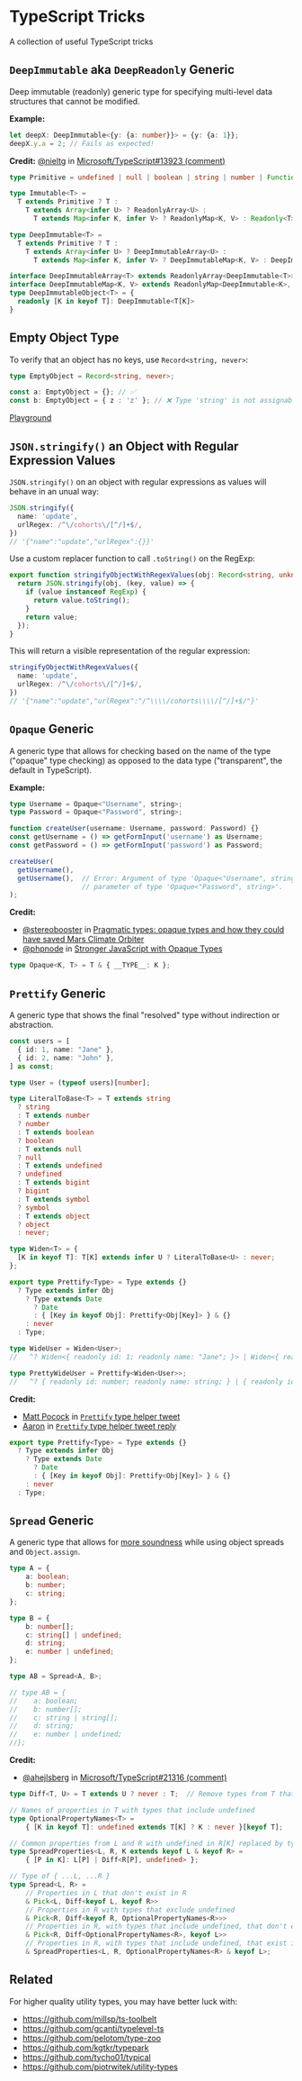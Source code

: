 # TypeScript Tricks

A collection of useful TypeScript tricks

## `DeepImmutable` aka `DeepReadonly` Generic

Deep immutable (readonly) generic type for specifying multi-level data structures that cannot be modified.

**Example:**

```ts
let deepX: DeepImmutable<{y: {a: number}}> = {y: {a: 1}};
deepX.y.a = 2; // Fails as expected!
```

**Credit:** [@nieltg](https://github.com/nieltg) in [Microsoft/TypeScript#13923 (comment)](https://github.com/Microsoft/TypeScript/issues/13923#issuecomment-402901005)

```ts
type Primitive = undefined | null | boolean | string | number | Function

type Immutable<T> =
  T extends Primitive ? T :
    T extends Array<infer U> ? ReadonlyArray<U> :
      T extends Map<infer K, infer V> ? ReadonlyMap<K, V> : Readonly<T>

type DeepImmutable<T> =
  T extends Primitive ? T :
    T extends Array<infer U> ? DeepImmutableArray<U> :
      T extends Map<infer K, infer V> ? DeepImmutableMap<K, V> : DeepImmutableObject<T>

interface DeepImmutableArray<T> extends ReadonlyArray<DeepImmutable<T>> {}
interface DeepImmutableMap<K, V> extends ReadonlyMap<DeepImmutable<K>, DeepImmutable<V>> {}
type DeepImmutableObject<T> = {
  readonly [K in keyof T]: DeepImmutable<T[K]>
}
```

## Empty Object Type

To verify that an object has no keys, use `Record<string, never>`:

```ts
type EmptyObject = Record<string, never>;

const a: EmptyObject = {}; // ✅
const b: EmptyObject = { z : 'z' }; // ❌ Type 'string' is not assignable to type 'never'
```

[Playground](https://www.typescriptlang.org/play?#code/C4TwDgpgBAogtmUB5ARgKwgY2FAvFAJSwHsAnAEwB4BnYUgSwDsBzAGikYgDcJSA+ANwAoIZmKNaUAIYAuWAmTosOfAG8AvgKgB6bVECg5KPGSUc+IhCoM2PFFVQAXlDkByBy6iadewDLkQA)

## `JSON.stringify()` an Object with Regular Expression Values

`JSON.stringify()` on an object with regular expressions as values will behave in an unual way:

```ts
JSON.stringify({
  name: 'update',
  urlRegex: /^\/cohorts\/[^/]+$/,
})
// '{"name":"update","urlRegex":{}}'
```

Use a custom replacer function to call `.toString()` on the RegExp:

```ts
export function stringifyObjectWithRegexValues(obj: Record<string, unknown>) {
  return JSON.stringify(obj, (key, value) => {
    if (value instanceof RegExp) {
      return value.toString();
    }
    return value;
  });
}
```

This will return a visible representation of the regular expression:

```ts
stringifyObjectWithRegexValues({
  name: 'update',
  urlRegex: /^\/cohorts\/[^/]+$/,
})
// '{"name":"update","urlRegex":"/^\\\\/cohorts\\\\/[^/]+$/"}'
```

## `Opaque` Generic

A generic type that allows for checking based on the name of the type ("opaque" type checking) as opposed to the data type ("transparent", the default in TypeScript).

**Example:**

```ts
type Username = Opaque<"Username", string>;
type Password = Opaque<"Password", string>;

function createUser(username: Username, password: Password) {}
const getUsername = () => getFormInput('username') as Username;
const getPassword = () => getFormInput('password') as Password;

createUser(
  getUsername(),
  getUsername(),  // Error: Argument of type 'Opaque<"Username", string>' is not assignable to
                  // parameter of type 'Opaque<"Password", string>'.
);
```

**Credit:**

- [@stereobooster](https://twitter.com/stereobooster) in [Pragmatic types: opaque types and how they could have saved Mars Climate Orbiter](https://dev.to/stereobooster/pragmatic-types-opaque-types-and-how-they-could-have-saved-mars-climate-orbiter-1551)
- [@phpnode](https://twitter.com/phpnode) in [Stronger JavaScript with Opaque Types](https://codemix.com/opaque-types-in-javascript/)

```ts
type Opaque<K, T> = T & { __TYPE__: K };
```

## `Prettify` Generic

A generic type that shows the final "resolved" type without indirection or abstraction.

```ts
const users = [
  { id: 1, name: "Jane" },
  { id: 2, name: "John" },
] as const;

type User = (typeof users)[number];

type LiteralToBase<T> = T extends string
  ? string
  : T extends number
  ? number
  : T extends boolean
  ? boolean
  : T extends null
  ? null
  : T extends undefined
  ? undefined
  : T extends bigint
  ? bigint
  : T extends symbol
  ? symbol
  : T extends object
  ? object
  : never;

type Widen<T> = {
  [K in keyof T]: T[K] extends infer U ? LiteralToBase<U> : never;
};

export type Prettify<Type> = Type extends {}
  ? Type extends infer Obj
    ? Type extends Date
      ? Date
      : { [Key in keyof Obj]: Prettify<Obj[Key]> } & {}
    : never
  : Type;

type WideUser = Widen<User>;
//   ^? Widen<{ readonly id: 1; readonly name: "Jane"; }> | Widen<{ readonly id: 2; readonly name: "John"; }>

type PrettyWideUser = Prettify<Widen<User>>;
//   ^? { readonly id: number; readonly name: string; } | { readonly id: number; readonly name: string; }
```

**Credit:**

- [Matt Pocock](https://twitter.com/mattpocockuk) in [`Prettify` type helper tweet](https://twitter.com/mattpocockuk/status/1622730173446557697)
- [Aaron](https://twitter.com/nowlena) in [`Prettify` type helper tweet reply](https://twitter.com/nowlena/status/1622967286188630020)

```ts
export type Prettify<Type> = Type extends {}
  ? Type extends infer Obj
    ? Type extends Date
      ? Date
      : { [Key in keyof Obj]: Prettify<Obj[Key]> } & {}
    : never
  : Type;
```

## `Spread` Generic

A generic type that allows for [more soundness](https://github.com/microsoft/TypeScript/pull/28553#issuecomment-440004598) while using object spreads and `Object.assign`.

```ts
type A = {
    a: boolean;
    b: number;
    c: string;
};

type B = {
    b: number[];
    c: string[] | undefined;
    d: string;
    e: number | undefined;
};

type AB = Spread<A, B>;

// type AB = {
//    a: boolean;
//    b: number[];
//    c: string | string[];
//    d: string;
//    e: number | undefined;
//};
```

**Credit:**

- [@ahejlsberg](https://github.com/ahejlsberg) in [Microsoft/TypeScript#21316 (comment)](https://github.com/Microsoft/TypeScript/pull/21316#issuecomment-359574388)

```ts
type Diff<T, U> = T extends U ? never : T;  // Remove types from T that are assignable to U

// Names of properties in T with types that include undefined
type OptionalPropertyNames<T> =
    { [K in keyof T]: undefined extends T[K] ? K : never }[keyof T];

// Common properties from L and R with undefined in R[K] replaced by type in L[K]
type SpreadProperties<L, R, K extends keyof L & keyof R> =
    { [P in K]: L[P] | Diff<R[P], undefined> };

// Type of { ...L, ...R }
type Spread<L, R> =
    // Properties in L that don't exist in R
    & Pick<L, Diff<keyof L, keyof R>>
    // Properties in R with types that exclude undefined
    & Pick<R, Diff<keyof R, OptionalPropertyNames<R>>>
    // Properties in R, with types that include undefined, that don't exist in L
    & Pick<R, Diff<OptionalPropertyNames<R>, keyof L>>
    // Properties in R, with types that include undefined, that exist in L
    & SpreadProperties<L, R, OptionalPropertyNames<R> & keyof L>;
```

## Related

For higher quality utility types, you may have better luck with:

- https://github.com/millsp/ts-toolbelt
- https://github.com/gcanti/typelevel-ts
- https://github.com/pelotom/type-zoo
- https://github.com/kgtkr/typepark
- https://github.com/tycho01/typical
- https://github.com/piotrwitek/utility-types
